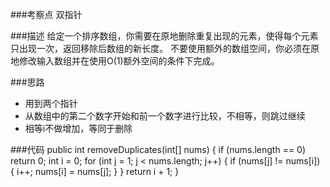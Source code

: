 ###考察点
双指针

###描述
给定一个排序数组，你需要在原地删除重复出现的元素，使得每个元素只出现一次，返回移除后数组的新长度。
不要使用额外的数组空间，你必须在原地修改输入数组并在使用O(1)额外空间的条件下完成。

###思路
* 用到两个指针
* 从数组中的第二个数字开始和前一个数字进行比较，不相等，则跳过继续
* 相等i不做增加，等同于删除


###代码
public int removeDuplicates(int[] nums) {
    if (nums.length == 0) 
    return 0;
    int i = 0;
    for (int j = 1; j < nums.length; j++) {
        if (nums[j] != nums[i]) {
            i++;
            nums[i] = nums[j];
        }
    }
    return i + 1;
}

